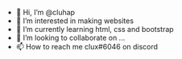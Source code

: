 - 👋 Hi, I’m @cluhap 
- 👀 I’m interested in making websites
- 🌱 I’m currently learning html, css and bootstrap
- 💞️ I’m looking to collaborate on ...
- 📫 How to reach me clux#6046 on discord
